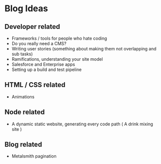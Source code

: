 # Blog Ideas

## Developer related
* Frameworks / tools for people who hate coding
* Do you really need a CMS?
* Writing user stories (something about making them not overlapping and sub tasks)
* Ramifications, understanding your site model
* Salesforce and Enterprise apps
* Setting up a build and test pipeline

## HTML / CSS related
* Animations

## Node related
* A dynamic static website, generating every code path ( A drink mixing site )

## Blog related
* Metalsmith pagination
